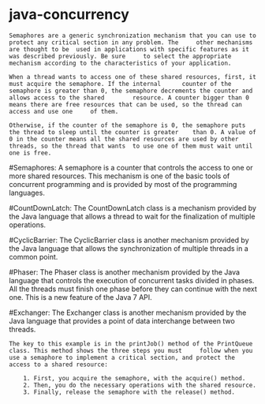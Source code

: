 # java-concurrency
	Semaphores are a generic synchronization mechanism that you can use to protect any critical section in any problem. The 	other mechanisms are thought to be 	used in applications with specific features as it was described previously. Be sure 	to select the appropriate mechanism according to the characteristics of your application.
	
	When a thread wants to access one of these shared resources, first, it must acquire the semaphore. If the internal 		counter of the semaphore is greater than 0, the semaphore decrements the counter and allows access to the shared 		resource. A counter bigger than 0 means there are free resources that can be used, so the thread can access and use one 	of them.

	Otherwise, if the counter of the semaphore is 0, the semaphore puts the thread to sleep until the counter is greater 	than 0. A value of 0 in the counter means all the shared resources are used by other threads, so the thread that wants 	to use one of them must wait until one is free.
	


#Semaphores: 
	A semaphore is a counter that controls the access to one or more shared resources. This mechanism is one of the basic tools of concurrent programming and 	is provided by most of the programming languages.

#CountDownLatch: 
	The CountDownLatch class is a mechanism provided by the Java language that allows a thread to wait for the finalization of multiple operations.

#CyclicBarrier: 
	The CyclicBarrier class is another mechanism provided by the Java language that allows the synchronization of multiple threads in a common point.

#Phaser: 
	The Phaser class is another mechanism provided by the Java language that controls the execution of concurrent tasks divided in phases. All the threads 		must finish one phase before they can continue with the next one. This is a new feature of the Java 7 API.
 
#Exchanger: 
	The Exchanger class is another mechanism provided by the Java language that provides a point of data interchange between two threads.
	
	The key to this example is in the printJob() method of the PrintQueue class. This method shows the three steps you must 	follow when you use a semaphore to implement a critical section, and protect the access to a shared resource:
		
		1. First, you acquire the semaphore, with the acquire() method.
		2. Then, you do the necessary operations with the shared resource.
		3. Finally, release the semaphore with the release() method.
